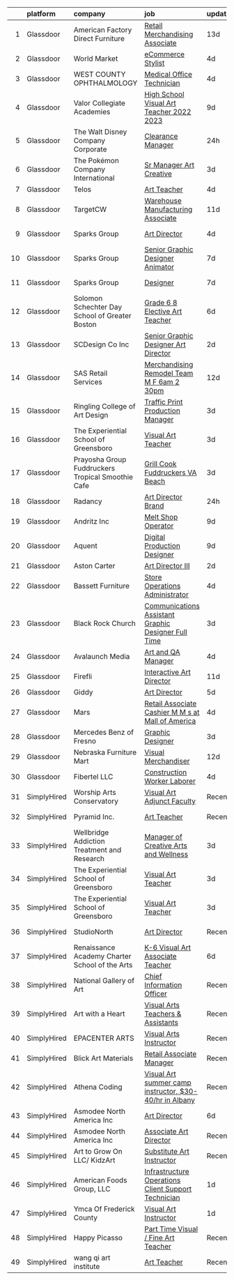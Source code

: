 

|    | platform    | company                                               | job                                                                                                                                                                                                                                                                                                                                                                                                                                                                                                                                                                                                                                                                                                                                                                                                                                                                                                                                                                                                                                                                                                                                                                                                                                                                                                                                         | update_time   | location             |
|---:|:------------|:------------------------------------------------------|:--------------------------------------------------------------------------------------------------------------------------------------------------------------------------------------------------------------------------------------------------------------------------------------------------------------------------------------------------------------------------------------------------------------------------------------------------------------------------------------------------------------------------------------------------------------------------------------------------------------------------------------------------------------------------------------------------------------------------------------------------------------------------------------------------------------------------------------------------------------------------------------------------------------------------------------------------------------------------------------------------------------------------------------------------------------------------------------------------------------------------------------------------------------------------------------------------------------------------------------------------------------------------------------------------------------------------------------------|:--------------|:---------------------|
|  1 | Glassdoor   | American Factory Direct Furniture                     | [Retail Merchandising Associate](https://www.glassdoor.com/partner/jobListing.htm?pos=122&ao=1110586&s=58&guid=000001827c4175a89d3396d6435d7303&src=GD_JOB_AD&t=SR&vt=w&ea=1&cs=1_212722b8&cb=1659942041465&jobListingId=1008028449871&cpc=FB7E4A1762AE5BEC&jrtk=3-0-1g9u42teikluv801-1g9u42tf2i6hp800-41e8a83a7d3f6b78--6NYlbfkN0C1VWa_-B34z6aJj2FYOInyh2mkH1NuKU536T5_KPKWQljm4PqOYRFLVbdz_RpBmWpg7CjY3_bgyn-61Udz3kgqAmg-M6cMFEHO9WgwudanbYdO1c0l6Lub9aklp2i2WqwszyAprzpnM_j3MVyDjyLUaVYHyNpwog-Udm_EOdy1l1QPPWmryj1W8jjNlcKN1lOlbcG-OV5Y5Kf_ri3KsxwCTPjh7_pQ8mDW4nqpebC74kWPORt9aO6vOVFm8z45JS4uyWLDmKqW0ldW8oOY0Hfr92wq5B33l1oW_49OjB9YlABt-3tlcsQc9MYQKBjuO5aM-T1FVWEx6X7SWAlifHVn9kT8K1lOhg61WLewYRv64qopY4YCL3g11eI_an2Msf9gk72uq1j_hNIuZs60zuUINRt5bC8eHKUifijHrTmTNWf8o0QS5ql3UZR5elEHKtNyEBt3MSyPhzHVfeC-fTqBbVRBoYycfov_sBTBwZd-06QnLbKOd2wph5C_sGRfIST8THOUo7OwLR5vX_gkcKWo)                                                                                                                                                                                                                                                                                                                                                                                                                                                   | 13d           | Baton Rouge, LA      |
|  2 | Glassdoor   | World Market                                          | [eCommerce Stylist](https://www.glassdoor.com/partner/jobListing.htm?pos=108&ao=1110586&s=58&guid=000001827c4175a89d3396d6435d7303&src=GD_JOB_AD&t=SR&vt=w&cs=1_212a35e3&cb=1659942041463&jobListingId=1008051220678&cpc=EE7F0D06914A6BE7&jrtk=3-0-1g9u42teikluv801-1g9u42tf2i6hp800-6862229af4499b04--6NYlbfkN0AGDIiutQdb9r-WUyZf6BjkT24BZgsvsfbsC2CmyFGgYyZPQgZ-eHI2PPkd2Qt1nQQgChkT_VSR7n-q2waoTsM_S35nzcO7Z4A7dtGZ2R8bIJab7tKFX5Z65w6VCwnpHcOfXZUUH7mK4zfMGMMLyxxacCSOzQSgwaVfpaNZMNymFa0YvwCUcijCJb107MCiUri-s40z8SqYkS66vmBmh9UVz_ZuQHjwTukhFnHTFSkaJJ8hTXQ9WwjPd0t9WcTRAgEoQEusAAcIWQI9sNlvmDUbSDcyucElc1520bpQSMqfjM9JxJ4qQKU4QMC2BZwIiA6yZSwiEOdvy8kBHYpjY9mJl1lKTtGV6BOXeI34Prw6vjZX0xK26tt9HmhBEqS2Nr6CiEsSU8gTUjtpMH6_3WPvtv6WPByLjBIQV93CDUFAN-1PlSNQiSF72lVaOhHZgh-wTe0dbVFhjPe_iYlNXBlIQflL_GxW7sXmShjSXC22lSSArcQglmIRiOsFTGeI8W3_XZtIWbBmUAhcugM-QYvSXuJ5u-CDeyIxCpn1xQrsBECmUqC6z5-HwocOjZ4PfJvNl8HwRnSlP9DR2e_XMreY6YHvKEeNOGD5JuK4L7MtikH9bgCH9FNz)                                                                                                                                                                                                                                                                                                                                                                     | 4d            | Stockton, CA         |
|  3 | Glassdoor   | WEST COUNTY OPHTHALMOLOGY                             | [Medical Office Technician](https://www.glassdoor.com/partner/jobListing.htm?pos=106&ao=1110586&s=58&guid=000001827c4175a89d3396d6435d7303&src=GD_JOB_AD&t=SR&vt=w&cs=1_094c942a&cb=1659942041462&jobListingId=1008050037600&cpc=678FF63AF7ACCB7E&jrtk=3-0-1g9u42teikluv801-1g9u42tf2i6hp800-87de5b2492db5e6c--6NYlbfkN0Belifpp9RVmKuiOufGSEyZ6Ed84h0fiHmI7Uc4gTfAX-7JinJXH-DeJxp_J7mc68_CEhwVck9UQli1XscKZ3FUdIOjlg7z0nhLJSqPl02SVIeZHW9B3H9bMQbiJG9Btl4UdYJTIE8zgGaytvNgwuqF8bzZqkhvtWOGEzRB4xkXZxsKSqm54uFdOinT5DhSlwvXp5AlP6_zB-Iq1YbzRACVD_pew2rTBUvJ3Y1DAbhVaereIim6I5tzv8DHxnf97tVe-0ued28Jswpuwj0e4MiRyG1_ayMA04rell1HCu6r9KiCZjaGT1ZNZJAEZ76XvB3h2dHMge8oOnNjpB5gikFoIpT8rMIU2lEZcCHnWkvdu50-yoglbDSNDN83rh01xs0iGbajayxbeuPxRhyLRjcyGQxaK0CDpkdsrWWlXuWVeFpCcb8IEauc5Ac091nJl05mCsv7zRZCyo3kkETGAQu-B6Zoiw4TRldpMC5lCNrEpMIPW0YalMcIEdVs52rhUeV3M1hpPfXMRudc-rqydMeDn96YLT87rlFsBZVbyRrqM_y1_4_0zd8XMPDXe5A1M-qNcRfydn7I5V4YSePhV-HElAbmItKuruY9GWzWlPNDPw%3D%3D)                                                                                                                                                                                                                                                                                                                                                                 | 4d            | Chesterfield, MO     |
|  4 | Glassdoor   | Valor Collegiate Academies                            | [High School Visual Art Teacher  2022 2023 ](https://www.glassdoor.com/partner/jobListing.htm?pos=111&ao=1110586&s=58&guid=000001827c4175a89d3396d6435d7303&src=GD_JOB_AD&t=SR&vt=w&ea=1&cs=1_c295207f&cb=1659942041464&jobListingId=1008037947552&cpc=F793441F64F6F721&jrtk=3-0-1g9u42teikluv801-1g9u42tf2i6hp800-b05825f7876b560c--6NYlbfkN0BcteYJ1Z7ty079QpWWuE3yiKySxjDe4RA4RDAuEPfY7T7wbcaM8iMpxL98G6K_l5xFGYi_kClLYQiAlWRYvf3g6_kbWUiym4ZKRjTdfzPZJ36jvzXZBdNxcip6l6t64MBo3RKv4NoElQIbuXzY0xytKu89eGp51BdmZMYo76RGq0NBkjVW5FZhgs48ntv__4oZzwQ9DJOQlHLZ71U92cwzOnAVo7_OoVO5IQJHv-teiDvEP2L507R-Wu1WyYxJbvZy1yEJW_t6h7qdi0Zv7O5HrRqY2V42qIUDhhrDYQFB7W-Kzg6927zLuoRHbR9oe09KSfszLrsCwt7vWrsLi5JVA71DC3Ex2Rld9J7W4DL8sW6uY7EoI7Qr92-NQOaxgPgYoxxDf22KYJMkTdJw7Li97OACiKx5nFvXYkxHA2Lxw-BDKM_3CPaDK52zU5UlCCqmu7E8yrYugcYluKXHexH5sZlMMXdsGEtvalJnpV9yndSuoWplIvaaQro5cmbBcxF8ehMz-5_PbEiN1hW7RuDmBrUVG8kJc_sONGXSl8nkSA%3D%3D)                                                                                                                                                                                                                                                                                                                                                                                                           | 9d            | Nashville, TN        |
|  5 | Glassdoor   | The Walt Disney Company  Corporate                    | [Clearance Manager](https://www.glassdoor.com/partner/jobListing.htm?pos=114&ao=1110586&s=58&guid=000001827c4175a89d3396d6435d7303&src=GD_JOB_AD&t=SR&vt=w&cs=1_99d3d397&cb=1659942041464&jobListingId=1008059280678&cpc=6A22310A23505C64&jrtk=3-0-1g9u42teikluv801-1g9u42tf2i6hp800-60a201c0eb81a01d--6NYlbfkN0DAFTyt7pbDCC2JPO79CSdi1dIb81yjczP5qsKcZIxgiYm3-7g-689UEQatzShMJRWxS6icCbm0miDTwBgaoBmETW8f9AT7iJGl3-d59hmd0rdc9AeGRTzoO7li4jkpmQEPntf4Heeh3XVJEU0XU4E6OpdVCuUIUoIxz4KZWmP5h1xoqJDYp7x3cNMm7lu1ko3oUPCPuQAhSalcDX3NntJO98-OKX6M3RrOATTJJ67thmmj6P0CGFL3zdLnY5712uTKHaoyXvY8oac5vwmFXJEgYJ3MEgwqRuSdo53LrAq0F2HGK8gY-MnSiCLVWDqMOVSrKLp97PnN6nc4vpT5C7-wvwb9Xg5j09ak07AQIXf3zTM34_UjuPW7NBtLp2g8zANCaGAdGm6kbFQVUczJ8e-gERr_wMPMlifVy3ZTx3VXaP_z5NpWZEkJj91UWpUnS0w%3D)                                                                                                                                                                                                                                                                                                                                                                                                                                                                                                                                                       | 24h           | Lake Buena Vista, FL |
|  6 | Glassdoor   | The Pokémon Company International                     | [Sr  Manager  Art   Creative](https://www.glassdoor.com/partner/jobListing.htm?pos=123&ao=1110586&s=58&guid=000001827c4175a89d3396d6435d7303&src=GD_JOB_AD&t=SR&vt=w&cs=1_e58def16&cb=1659942041465&jobListingId=1008053770742&cpc=6FC5BA77C9A4CD78&jrtk=3-0-1g9u42teikluv801-1g9u42tf2i6hp800-579e1f21924cc107--6NYlbfkN0CsgUO0V2fSZxJANSxJiftVXeq1wpG4BxYFHzXoW0hPJnnKXvOitF3aOGGKDfgwzkQdk2jlmXp09wnn9CnnJb2WVP4ytZ9SPtf_VdGPE3FDa6oTvbYjF2CJamC3aezTsVi75tMGDDynbx_NBcInGV_KpJBkZjS89MSN3wDJN_cQdh7VJXH1k-BGeiNickPnC26rWJphNeZTj5_gP9PbxCPzjj8oZEwB-bt2X58CnlqnkmJIDynNmjgLo9i8B7U1oirGlmvNdvLTfgPsnAPaxsdgjVVkB156VC7hKAsejQWOJi7h1ptR_rZoDbANF9_yjCqX_mK5a5S749U17oGukEXsKQIbqOsGgk7pCJLWlCs096uMz0emTLhHU86zanrwWHijjbdvy4BbaGARepwcBj1MbcT3eL3jtPXx930DwW3N5nkeXGF4hMKYU45AOLvCZYAZg1mCte0eBuNig2VutvSFH1SMa2jkE23XW0bDA_o4X7Z66EKdfgb1MbIztoUjcTxRMmDauhNIElse6ZqE_UIcTR03buQyUR6WT6oI3c1-CXRBC6775_cQUj1GYPs7Pl_dS5tJCY2buhV2qQwKXRhNqh1jmu6_Q0M5_SaO1UUHyO3ajsqV-MSEVQrOPd3TZacWoVn6MNS-0L5rFlKm4H9k9YMpQB3UZ2UrrFB-XdWITj-ji0zowolJoOvs6SiGv6Ah941zN-3g9npL_SUSVDO1hVseq_oEXo3cnhe8ej46E0J_FgKZHWyfZn6RjOTKYAGVOx01ZuI-V5X2cwelgSS_b4t4QHsQRyqvmUK0tBqAkedIiRFQANfhT30q0ttvC2mOKBUdPMWiabP0ta1kZKT2Wn9QzpvobiE8TlAkYX2psCgTnLroLgatEJggLx2XavF_7uMp4ovSHzIQe-8PukneaQMJrDfrulze1b-Kd4sl6Q%3D%3D)                               | 3d            | Seattle, WA          |
|  7 | Glassdoor   | Telos                                                 | [Art Teacher](https://www.glassdoor.com/partner/jobListing.htm?pos=101&ao=1110586&s=58&guid=000001827c4175a89d3396d6435d7303&src=GD_JOB_AD&t=SR&vt=w&ea=1&cs=1_d2599b36&cb=1659942041460&jobListingId=1008050015519&cpc=C0B823A4600C5955&jrtk=3-0-1g9u42teikluv801-1g9u42tf2i6hp800-c42617b543d89e37--6NYlbfkN0AS3oPsAAmCngCu4U51_2RxXyfS7TdWOFtWPOafNW52IwBtI59ZXPdttz9RmN5w_WGpZx7vb6zV4NYmo-l_we5bAMaJA4TM-JumI8pJBTu--Fs3VZtfFKPEJ8eS8xyEmmsSqPvq8mE67A7wNpkuDlecZkWa_WA0ERl4JgKzRyDorUCJ867NrbP8BOQcBIdMXwV2AjpPVOhmrwr9QWruxQ6rnAqmYrC-hjc-xB02as9fe8ZnpI0lvqcr2NkqKQ6pfeegYhtySx1ilPY10hUB0kFsMEwiqjvQmKt0GwBJ2WzzCd9AlEqnHwMX0eP6182xFLn93mmP5B9lgSXo3GH42A1FfiSzfkSLBnnnfekUqdLLMGCyvOg1ydJ7qHKbSorap3-V626NQEo_GACRbvduGpsTFIM3krpaDiLYrucTZXe9KRkgBTnBUrfH251dsgvFZauFO4Bu12UVf2XEpf0srsPP0dtSQLp0ujLzixQw2iiGQWPFc3tS7s0OzY2M0tljJSk%3D)                                                                                                                                                                                                                                                                                                                                                                                                                                                                                        | 4d            | Orem, UT             |
|  8 | Glassdoor   | TargetCW                                              | [Warehouse Manufacturing Associate](https://www.glassdoor.com/partner/jobListing.htm?pos=126&ao=1110586&s=58&guid=000001827c4175a89d3396d6435d7303&src=GD_JOB_AD&t=SR&vt=w&cs=1_ad61ef0b&cb=1659942041465&jobListingId=1008033105192&cpc=FB7E4A1762AE5BEC&jrtk=3-0-1g9u42teikluv801-1g9u42tf2i6hp800-514eef8496c4cf46--6NYlbfkN0A6TktYCN0VG50lat1bxG6ZYGRoV5Av1OVF6J5hGgtfkbuLupBOf1hB4AfOK0qYtBcoVQx38ET7X0x6jxN7Cv5g4oKGD2SbHLMbt3UeUvy7fi0Tiu54GL0vMw66ysJTPLxMCUFNiiByKdFhD0KrRcd2YUonGp6mZXQGpJQHshBrCqPt-vcfPmi93zed0thPorzbz-IKCfR1RFLsiLPVVzYwfV5poWmH4wRM9uKoL9-Om_anLKPX-ZAHu-Da2uE57Uhj1OAa2lowvop2-pvBp373Je6roLIcW7sQFumU-RSdXlEu903u3SjJpqnw9ILJx7Ugle_7qrQ3uY7nNP2KGPRU7-OMK-S5r4cO_Tcfixylvwj9wX6K9ecFlLjZul-WtTtghexUXhPsHX_V36xYF5T-Da2xZQ2egAdjf8BTeTGZ78m6gBF817LJkHtyr1Aff8k6ANRn3-Ly3br0b7Brm8evvB8fBwEW7TZMjLhJMeGljDlUkME0Vpo_zETsT4WszfufCxUoUDCR4CjD8ZnCHVEKDdH_e3pyaHA1l0IwnhtQCPu3jbk-YT5g7Z0gVvEt8tXYCzbzkN_KPPZ6kSmdjc9aKKA56ETEOdY8dR6ItcyOMrcKMSc2NURVAKPvjJuP_t86U1__dE51W1nvK9FjgYeFE_Tu_X-IQBVzIokXYIMwCD_UDvVOhGLun5vhv6sweK2SvtzzEadOAPFH7PCKZL0MK6N51Fk1k44%3D)                                                                                                                                                                                                                                       | 11d           | Hercules, CA         |
|  9 | Glassdoor   | Sparks Group                                          | [Art Director](https://www.glassdoor.com/partner/jobListing.htm?pos=130&ao=1110586&s=58&guid=000001827c4175a89d3396d6435d7303&src=GD_JOB_AD&t=SR&vt=w&cs=1_a7e3f6e6&cb=1659942041466&jobListingId=1008050876574&cpc=3BA4CE39D5B5DEF5&jrtk=3-0-1g9u42teikluv801-1g9u42tf2i6hp800-2a0d5c2f0b73b403--6NYlbfkN0CVbIAoVGlVV0muHIzlWY31dYj5hrVkKa7qBWZ-hZn3g-zWnitpxah_RyLopvrEJPI3RaVDaICMII_gNKAVu0ms34OKi-HSy3h3wGtCeWVXsHYpeyvcw-vIzW4T9fui0bUHGu33BVj-QDPMX4Tjr8kCBI8QKyC2ByVdGN68G_F3i9Vmkd5jWjyV0Pkn8OdVF5ZMBupHDqhtCcWdg3zQWiRZIX0H3rQ2AUYjUrT0G7LSF7X8qQQSNbw5vKeaVfqHoOYX6BkXe83TBRc4Bt9ge4XT30ztvLU2zhGV_xJdQftzyefFBy56MsTjZ_sya6V__u3d0G_jqXZnEZkXAVb2FOpi7uP5bO7N4ac9w2nLPDajaMBZYMdy2VUhcTpDfuxH8Zkva2z-ToKwna45RcmTaoeEpUZo2RQQNSHpPIbY2l8Eh87aX_-wrhOB-MT33fYVpMTAUR0D0P-yjf6yrzPUolIMCY7tzr_nRBSC9b2-KOA6R1h3dwZlLVEs)                                                                                                                                                                                                                                                                                                                                                                                                                                                                                                          | 4d            | Baltimore, MD        |
| 10 | Glassdoor   | Sparks Group                                          | [Senior Graphic Designer   Animator](https://www.glassdoor.com/partner/jobListing.htm?pos=127&ao=1110586&s=58&guid=000001827c4175a89d3396d6435d7303&src=GD_JOB_AD&t=SR&vt=w&cs=1_a23ddeea&cb=1659942041465&jobListingId=1008042325761&cpc=3BA4CE39D5B5DEF5&jrtk=3-0-1g9u42teikluv801-1g9u42tf2i6hp800-f89ee7023c6c8e11--6NYlbfkN0CVbIAoVGlVV0muHIzlWY31dYj5hrVkKa7qBWZ-hZn3g-zWnitpxah_RyLopvrEJPKluBTJGMR0wykYjYQC4Ter2nWyaDPl3oHurwPgWMDJ9-juhcO1h3vMz9dfb-k9b7pRsJ3X442kloilQ_0ONs7_7kTEg8ukfgU4ah_iTGLA-CK-mP5sUICyE1ZRtAya1TWC6TCOOkFiw_8xXLHIY0ebjAUnbBOu3P2UZIJg6DEQP7RAkFG7M3J4KxlIkXuHGC2bqrqz2RxuYowmhiv97pHnukrClWOgVaHbZAzflYG4W3-VLB9P9_R5tIsu3FSqkSvt-Y8Xubcs6INwBn_TPKchBFOaOXWdUKwSiHF6abKK5ozGAi9Glk0PqhAMsWKIpLkyNNBj_c_plylW-MMI3bapB13biSyY8cegr67Qlhy-3D0haGs6LXC-uXqiehB0j4qanpwG3TE9aYlCwbnA5yQ_Si0moEjfw-BAf4PrTAJcKjh0vK2ey8Zz)                                                                                                                                                                                                                                                                                                                                                                                                                                                                                    | 7d            | McLean, VA           |
| 11 | Glassdoor   | Sparks Group                                          | [Designer](https://www.glassdoor.com/partner/jobListing.htm?pos=124&ao=1110586&s=58&guid=000001827c4175a89d3396d6435d7303&src=GD_JOB_AD&t=SR&vt=w&cs=1_fd556d9f&cb=1659942041465&jobListingId=1008042325812&cpc=3BA4CE39D5B5DEF5&jrtk=3-0-1g9u42teikluv801-1g9u42tf2i6hp800-78410c4a99bfcfde--6NYlbfkN0CVbIAoVGlVV0muHIzlWY31dYj5hrVkKa7qBWZ-hZn3g-zWnitpxah_RyLopvrEJPKluBTJGMR0w09yl76TDwco40Do-I9BWUvofZGaZkj97auItCYT_7nJoojgLVRMOZDFKUHDCd7s97POmj-vO09CYU6-nAGpztCzDK1oP1tZn8emj8MCNCJBiRVYFJwiPHrQSi6kIqQsy1qTxmFUNUIuuFF6MO6mTb8D2H_s8xBcbyqR9Cetcz_ISmRy7akWdFJW_kZJCQ66ESThW-phw85-G_CJ7CD1ej-ub5qErEaVkI-2tfFCwqI5ywXBmm5W3ekGw2SspIV-tq7_EX8XR4s_IEJ34GfRM8lG4MX6SoSm7NmqB_ubI6i3WQQK4RTVrLD7-Ti2zX3TXiyNiWaLFRYrgC8_VXYk6go46mJoXbYXfqIsqDmEQX3GkPrSQEqB_iKw-GJg06MEJq5V6ZWEWk0KSR7GOkoxUpDySSsNDMl9x9PjU89EoYDM)                                                                                                                                                                                                                                                                                                                                                                                                                                                                                                              | 7d            | Rockville, MD        |
| 12 | Glassdoor   | Solomon Schechter Day School of Greater Boston        | [Grade 6 8 Elective Art Teacher](https://www.glassdoor.com/partner/jobListing.htm?pos=102&ao=1110586&s=58&guid=000001827c4175a89d3396d6435d7303&src=GD_JOB_AD&t=SR&vt=w&ea=1&cs=1_3dff3224&cb=1659942041461&jobListingId=1008044323673&cpc=83BAEFB8A33E57F7&jrtk=3-0-1g9u42teikluv801-1g9u42tf2i6hp800-3c8d59dd962ba40c--6NYlbfkN0BTy4Vq3kUv-8E8fBOrhZt-7WJQYqv7u2ur6JnxlE7nq4-qXnbw0pV07KHIjFwj_l0XgBPr9cRGO9hWb_EGvYCCv8EIgQJQ-TW4Ur1GbXCzKUS_v90H2-P4TwQwgOddDYgINAM2sHs-cVplZhUPFwHAIpJXvePui3QHHwJ0Oyl2oXeYUVP-1rmtD2eFLaVV2lT05suDQoQFh97D7TZ2d7XQtxJVaEOauqI-sISeA5GHS98YnWiE_OPkTp0Uje9dKSgWpzAAerMiA_3AR3Myr7D2eLH-3SW8j6SBdtCZHQ0YwH5LzOZ10Mllca536uV5RhzbMdWpt3acBSQoMtMGP68eh_tHd1fve6sPMai0virwXK69HZ5KM6i4qOGQXtVt-s7CBwAagzumAbJwWFvzZKCYnxS-HeuDrhBM4e_CzKlUwf4cZlXX2MQhd7zfJFpJOLIThbCydvVgHGdkKsmo5kOaNTGGKp7pl2PnDQq5JUItWV8x7xIIw1PNBiJby0PJtFjJ83arM0j9-zNVodRpJn9B)                                                                                                                                                                                                                                                                                                                                                                                                                                                   | 6d            | Newton Center, MA    |
| 13 | Glassdoor   | SCDesign   Co  Inc                                    | [Senior Graphic Designer Art Director](https://www.glassdoor.com/partner/jobListing.htm?pos=116&ao=1110586&s=58&guid=000001827c4175a89d3396d6435d7303&src=GD_JOB_AD&t=SR&vt=w&ea=1&cs=1_ea80d533&cb=1659942041465&jobListingId=1008055967805&cpc=32EE424DE2B657EB&jrtk=3-0-1g9u42teikluv801-1g9u42tf2i6hp800-a1f0a010ff5064ff--6NYlbfkN0Bi-g4OEguhQEx4pjzkmulzkFDPdVMQm6g82nLRMcVRUMnZUr0y5XvhYjQ6JFzliVnlnxHpKlqPPLcuQ0ydiNVEUn0SBGRvvVfl4tRz29sxcQY9FY7-VNYSEw03St3HStp6s__U0Hlx552Ot7p0DsmRQOgXqUG_KKAHBtIpocrWTqNpXI18L9vYyFWlxvgw2t-1bYsWHgO5DLdo5_vIQUsR0AXFSjJf6rN820XWXYV2YnXykwcxxD4UeoUTR9TnWP75kGb6SBX83MVQArtD4AQj_Q1TA5XwJo6W6VrNAGQtIG_Mc-B5satIVv6MAo8NpUNn24RSYEp-2KrMU8B0kEZHGQfJSi-THDaE2ZCvzfcCDYEUej43Y-AnW01FGfZbIkDtTu29-Wu6x65lu6NpkrzYjTmoBW4NPe6cV3FZV9whWikn8v6zEIPW3-Ry-ggU9f6QPlYleXRTZL0hL6xHy9acQczLM0LlOjLneSx-phxP7a4DnDtCsye4XrRcPmg0Mfw%3D)                                                                                                                                                                                                                                                                                                                                                                                                                                                               | 2d            | Melbourne, FL        |
| 14 | Glassdoor   | SAS Retail Services                                   | [Merchandising Remodel Team M F 6am 2 30pm](https://www.glassdoor.com/partner/jobListing.htm?pos=121&ao=1110586&s=58&guid=000001827c4175a89d3396d6435d7303&src=GD_JOB_AD&t=SR&vt=w&ea=1&cs=1_c7da44e5&cb=1659942041465&jobListingId=1008030906428&cpc=CBEBA1A9D941894A&jrtk=3-0-1g9u42teikluv801-1g9u42tf2i6hp800-3a2f8167af28ba77--6NYlbfkN0CQzBVlL-_S2-4_8H9JZKVxYwIQBEeV1NOJ5l8B7VNgiyFevRwI2N-VmbFaa-1ltOi6-uLrslm01AN06t6jg0DEuginCknC3KIYvL6ngVIGEvWjDX-5Ch3HrnPwdrpvlhhvnIdbrG_O7KlN3Hihuen7rymRnYCF1FNtBsyaOQ3fDVTq_9ovTylVu9xGskqQj6gkQLT40Zdrl2ZukIfe4K2tqhYnZHTtIw8XHkiHXWug7xDlpLcGActU10ha8WLEqCNa92azn4-j1fyg4k8NEJcwo7AhJCB9l65qoc9sFsnnpPEp4odYdWS5YhGXybpBPigCr3Jl_T-XNEcVmHTDCatmv-IQY3ml2yIxtQirvY67o644jPH40ddPuMJr7T6YJFFfTyN4jf0TWju3E8tFKhaaKKJINhMRZyLde3mk3DUMtcR6uwrASYwSo-guc8LJOexcxKRIzhsW10cnmMAClH3QkFwtIfchHCdwsw2jPrcIperNbBgEDzbn1YXqRrmmf-NCG1fckBHtv8d0HWtyMobuQ-S9puk0708%3D)                                                                                                                                                                                                                                                                                                                                                                                                                          | 12d           | Sauget, IL           |
| 15 | Glassdoor   | Ringling College of Art Design                        | [Traffic Print Production Manager](https://www.glassdoor.com/partner/jobListing.htm?pos=109&ao=1110586&s=58&guid=000001827c4175a89d3396d6435d7303&src=GD_JOB_AD&t=SR&vt=w&cs=1_42ec6fa3&cb=1659942041464&jobListingId=1008053066914&cpc=93CCCA89DF0F0025&jrtk=3-0-1g9u42teikluv801-1g9u42tf2i6hp800-d0e8a5bbd1c36792--6NYlbfkN0AgVT4UstxuBlY4uQwVP5ewXKAll9Fvqn7F0kW1Dm3gf5EoMzv1vbO83kgen3hrtmGkLYEu3txb1Pk-1tNZvNIuHVooI-OoPkgCZDk65KwPDNnsSFt__3BYxF8BeZYP-wVYCYRE0EYhF7pHquDDigc0pEjlSSW2OF2U-d5v267ypkf2XtSKngTkKKnDpcOYzYN7XHqDqcED3jk07SGAqDVoUy6I1_1VAP9wU3VA57rlwOKrAPzscplw1pRv7SVfGvtxkzsX5NfLfsi5HKKR7hYTKsVTUY1RUXlsK8pEpo-y33ufkSE3Ze7nUoY6Ptnw6CZO0PVuYXVaTgBhhf5CnItvAnANZdC5xKBQy4Fa2D0fYlKxOpiWs4jTmWwVfc9i3T-XtW7Y9uu6E-ezI8VNWohlw_yRPBbQosi04L8-uY4-FH8emKeq4nPyr96d8X9Nt5PhChgMmRP4tCtr2Z_EKKCv8CoSQZxHp3QiDH6oXsq7ruJzk3HnN_oN)                                                                                                                                                                                                                                                                                                                                                                                                                                                                                      | 3d            | Sarasota, FL         |
| 16 | Glassdoor   | The Experiential School of Greensboro                 | [Visual Art Teacher](https://www.glassdoor.com/partner/jobListing.htm?pos=112&ao=1110586&s=58&guid=000001827c4175a89d3396d6435d7303&src=GD_JOB_AD&t=SR&vt=w&ea=1&cs=1_193311b2&cb=1659942041464&jobListingId=1008054253001&cpc=C5F9C09AE97B3D2F&jrtk=3-0-1g9u42teikluv801-1g9u42tf2i6hp800-97116d88185e2a28--6NYlbfkN0B9B5Ox2HDguN1JdlSCtGtgFeZoHL2TtC4dYIrxl5DLdC617qdb5XJn7WqbsJAN3S7-k1VOTsj0q2GXRDp9OAeQthSB1LExrjBrcDfdzuH1ErepiQADGGEoOKm5G_-N5Sc0JSjBy1oyntjJq_sIJs7RGgXUf2wZXPeNjY1ccxmZ7FdbHXsgqGiRoC9mv0zNGwlCGW2RkJ-OwNRTCIAgAE6BukvBKj4KI5ESR2EklFgGK5m1C64trf5cRmQyx4lHqYlyBKo1yeHcmTUN2iex_98yVprP0wAU9N1kwBp93Ky48gctqC89YOYdaqV3yS5BYdwldds94Ag8vk_C5cB4KcUH6efct6Ku8aNI9Rg4CR-1yhA-6fJOjjodL4bAozGGLKQO3vRRu9vpiLSMc8GBq-vRfnw5pKebUl6XkXw9kbPPWad8Bf7Afofp2ShCvAZMJXJBXukmIgH-vzUhOIUJoEZuXjJ2JHLagZVi_SuzPYn5NIGv9GaRTKyMJ0fkG840VNM%3D)                                                                                                                                                                                                                                                                                                                                                                                                                                                                                 | 3d            | Greensboro, NC       |
| 17 | Glassdoor   | Prayosha Group   Fuddruckers   Tropical Smoothie Cafe | [Grill Cook Fuddruckers VA Beach](https://www.glassdoor.com/partner/jobListing.htm?pos=118&ao=1110586&s=58&guid=000001827c4175a89d3396d6435d7303&src=GD_JOB_AD&t=SR&vt=w&cs=1_e3be8d95&cb=1659942041465&jobListingId=1008052416973&cpc=F0881FB4B112A732&jrtk=3-0-1g9u42teikluv801-1g9u42tf2i6hp800-09b2910fd47a1fcc--6NYlbfkN0AZhccrYCUSJlZEde1UnGXnwlG1V9FU8luw-eezWnVYrwyqiUgM7CrsDuAoWjQKvJbn9iVbyCwnUwFLW7A97z3l-dZoPM0q7C4oFICh6c6uALFJONllA4CvIm32hKmQnbgxdX4RIaE0dxvDJNrSDMO-iADw77InnYdmWLmk6qKViQt2Pf4TQ7jVHj_xHVyZEIpTPqkASCoqUJGbbpFbmFUUPG_H904Aa3bsZ8XgMOJGeDrQeCnjHNRae4uxhCOeaDpw7DihsiS4UoW9VNVQ_9npo9y8XrjKF_GYFeOxqRfkqqVmc0iJ0Mq5fJkpqM22ST81JmeFOuI3luVy0GRnd6tLvG-WH-WxOATYvdr0n3geQWKcn8PcDuj1Wd2fXkCQQm8RNj9RkT0c5_rQG-sMms8dSx1xuCBR6CQJzua2A-4W64lDWh8YlXRQ6j_VPauX_-s%3D)                                                                                                                                                                                                                                                                                                                                                                                                                                                                                                                                         | 3d            | Virginia Beach, VA   |
| 18 | Glassdoor   | Radancy                                               | [Art Director   Brand](https://www.glassdoor.com/partner/jobListing.htm?pos=107&ao=1110586&s=58&guid=000001827c4175a89d3396d6435d7303&src=GD_JOB_AD&t=SR&vt=w&cs=1_f66c2449&cb=1659942041463&jobListingId=1008059087855&cpc=5075878B7C32FFAE&jrtk=3-0-1g9u42teikluv801-1g9u42tf2i6hp800-77568b70b9029d67--6NYlbfkN0BmBivckoKIwb-7nkAIiT2NR1int7Qkje2fhghJUHqGcB2ippwtuDGZNOkv9I1xZQSm4SzMr6zWtpuWrrL9BSVytxLJ9GF5i-rK7-UNUKUtfcCzm57lpjqzrTz99r64dtMFr2cqaCYdhI_b_z01ZCk3R7pdap0aquZGe910EFz3vjgAeCkYrFqASexVNKOo5i4TJYQb_BJ2BjBZwQQuP8JEtTqeLjNxCUYxrcRHy1-1DxJEvCg6ALg6-1qT8RikmlVoI4Lcozcc4U4g7bAxs8xFH4FRkpvy_-he54-hp3-z28rYZoIQzCxr7uO70gyGi6-xFzDD0O-8EooqEMh_H6pyGzf_HX2EfT1jVja6XYDc5wsiqLz9PUHycm_o3unNcN7rPxygc7MW5pcL0ndALF6EPkd0pSA5dL7vVFbdiSL4wwHUBhwZhFizy2GkMwTkEOsYsAD7492XtA%3D%3D)                                                                                                                                                                                                                                                                                                                                                                                                                                                                                                                                      | 24h           | Chicago, IL          |
| 19 | Glassdoor   | Andritz Inc                                           | [Melt Shop Operator](https://www.glassdoor.com/partner/jobListing.htm?pos=119&ao=1110586&s=58&guid=000001827c4175a89d3396d6435d7303&src=GD_JOB_AD&t=SR&vt=w&ea=1&cs=1_b04db6ce&cb=1659942041465&jobListingId=1008037789281&cpc=5E31031E1AFF45A7&jrtk=3-0-1g9u42teikluv801-1g9u42tf2i6hp800-b6b4fa24bb933ee4--6NYlbfkN0AXKlygFQjBJPKRAfD7JNIOx-IF9eZEcO4m4nqYawEHcY0kekTofEhQabu-tAqXnWTfhAdNY6Oq9g65VEid2gg1RAePxtHyVjGJbGYfG9mzmchtcXjbdsFIfDRwhFzZMUCQ2JN72XJjcw7ybPn38qeZrvOLN4tt2QTOTMESsheS04nYgSCV7cb5gulGrk9u9I06bbUS8bddPCjvVc912RoV6r62iEBiYmy5K3VDniZI0q5YqhM6uxcBxRHtpaUMh2nw_14KxCDFnSuIf8RIxbcNNJbUY-CJlybMEKtCR0pa2T1-KhBAO1Wz6GGjWNhcEUQQ9stCzazp7mE35pDOQBZ8_LxujCcqSbVNxretlDS9lCmTTeV88egI1_b_s8zNc23OlB0TBZclVW7W4WmHKvJdNZmCooHx_8mTjaeDZAFGBHDPTrPdLLSDAmANG-IDyhbJ77yky21K0Y0zyHsolR2m3NMV-XehXEE6CXnVvI0c2L-VBLTQLhMAc_8o--TTAzBzV8Fv8kmw2g%3D%3D)                                                                                                                                                                                                                                                                                                                                                                                                                                                                   | 9d            | Muncy, PA            |
| 20 | Glassdoor   | Aquent                                                | [Digital Production Designer](https://www.glassdoor.com/partner/jobListing.htm?pos=129&ao=1110586&s=58&guid=000001827c4175a89d3396d6435d7303&src=GD_JOB_AD&t=SR&vt=w&cs=1_dfa5f910&cb=1659942041466&jobListingId=1008038667246&cpc=451933188B21919D&jrtk=3-0-1g9u42teikluv801-1g9u42tf2i6hp800-9fd33d793e98ee79--6NYlbfkN0DMrcEu7yrtATojKJA7cEzGQ3FdRGWLh0CZQInL4ECGI9gD0Wolx9R2EDT7B77c2cQC_n058RAr6Z-T1ZvHBGLNOg9RuxyuvnXMR44rD0vOBvD98NA89S0_fqUf_QvebPaEUcEpyR71mu3ANugTbMkiEKNZmZlH4jVL5nZ8Z16JCiNp-Dj7yyxBgFAP_aUQX2EoEGBD_xKaKq1nTEP4npO0i7bH-poa27IkdBdOPlichhqVqKW4ADv41lcN_JIOmmKxvwl9W-NKfIrgTok_K68h6arIed8II3nTAVPREJRAHir9OEuAOOG-aafg5NX3CRl_P3qVusSQ69s2-Ayr-2yokg8hH4Ne0vvqMsTXchI1a4RPiycc7FDgRRroCEYWFieWiwioCDazGA7lSOA5JQtlztCqMYfiuQf1UwRF00c8pqHyS-KHlZOgutxXoPn0RDEhA-HR3hxsll42x2PLH2xm)                                                                                                                                                                                                                                                                                                                                                                                                                                                                                                                           | 9d            | Remote               |
| 21 | Glassdoor   | Aston Carter                                          | [Art Director III](https://www.glassdoor.com/partner/jobListing.htm?pos=128&ao=1110586&s=58&guid=000001827c4175a89d3396d6435d7303&src=GD_JOB_AD&t=SR&vt=w&ea=1&cs=1_fa8794c9&cb=1659942041466&jobListingId=1008056593157&cpc=FB7E4A1762AE5BEC&jrtk=3-0-1g9u42teikluv801-1g9u42tf2i6hp800-4a8f04577866cbf2--6NYlbfkN0ChYVx_I3yfZ_JDY3EFoivtqvi_stwnZ_kRt8Dowt_l_d1ydueao4NEv8X4QANiVn-KJTvtlaGL2HGn1RxTcEtIbHZBQ2hOKMEgw5OQ7bFUsOu-2ErazLdc0C-a7ES0V0LhUZYc6D8pUC7o-Kk5vnrg0ElvVqeewlmO9K274wcM6GhrBRbJgptp-GjHm_UIXvqeHDLlXtiOWQMRQpfBbgKGlDSngYEbDpVCtqk0VsLsbxR_gc8jsGeP-0SWi0QOlgx_1NWuzkSVTyR_HHWIqPRglzMMgQR15s4lK0LM4BkYcfl45KmB6aI_wC4Tn7pROD5yjLITGs3_-0a-M_46f44NREX6N1IHk-50lOgBZTBRjJjRMu0Q73SwHcSrrv1FHeeDTiouOei8YHRhNmhdyzJ0zTw4UumF4mT-bTn_jCyKT70B5sQgdPX4kbG9eyCOuYW_eIXdzCFjzNvMTzj3qHfyVdLMvklFaNcevrWjuwd8LJRxacp8PFswjliFaHw9z-F3o4VjZVumfgySTtuwIWrLZWKYFGKy_MCSsdHAEOrl1Q-RG4n1TDhBQTfwn7nxCsGRqwZhS9Wu7XUEHLA1gArdE3N1RSzInFFyqRw6CZT52WGSRUSRI26OoeqZqOtLkcqIXe40Yjw51_tEyjbMPTgKdcyHh_2cj-gT6ZuwXaMcx3xqMkvBVyn4F5Xih6Ul9c8ac7ynYDp20t5mFALBVkQR_-xA9gzdTMEcNgEeThtOp0j6mug4DaAqjzJAiKHIpD_hLg5KuXjRvJgUiy2Emm8mpaJ4cKIJLXIr2waZ_zqiJGQFQXdq5AdCGynpVIwaHv8S19Q7w4cTGsBWWS2nAM-cwenIqB54wIonVaJrpizcNSnEd8wtxPcqvZC6yh3ifFLn_1MzA2leW7AK1neNG5HCsAVY3r2J4T_MJlpp7U63ziUi0dkAjeOgFnNRb67QBnXPmk_g5PaEA4SqdYZstTul) | 2d            | Seattle, WA          |
| 22 | Glassdoor   | Bassett Furniture                                     | [Store Operations Administrator](https://www.glassdoor.com/partner/jobListing.htm?pos=110&ao=1110586&s=58&guid=000001827c4175a89d3396d6435d7303&src=GD_JOB_AD&t=SR&vt=w&cs=1_c2003f91&cb=1659942041464&jobListingId=1008050942956&cpc=88FE657033F128A5&jrtk=3-0-1g9u42teikluv801-1g9u42tf2i6hp800-74c3dbfc6ae14f7f--6NYlbfkN0DBISLjU2NoLiX3V6Sat9pdLyWgrh7Hr-6buiIbYRxwpRFiX6ukCIh48Pbr2DaPdnjwFBnTJrDZXCPxM6CrwGDQflpPdAo_XOS2GpAvg5neAcXKA4W49Y911Lfne3Y9d2T8nrlgVbQBeAososgdmLuAj4ZkaAiL94NHuBvd2yWrGQCU_T-wZv9Jlg35LZbhn_R_IeAEyI1ZDwlSaij_gxcV4KoGI0Z4vrkoUnJaRX6mT7tuGkHeVHGGl4hbMglS8kuBRaXTMHEtAiuRfxHMXUsNXFh5893Vyco2pwo6nzhNBrtErbin5V6X11fuY3zteWBQg-2sH54h6F41B4PQwE1VJb67zjGo_GMIGPWUm4BOPR6ZKQZBZe_AVdx_VHa97UU3Ch9Dn1xHkSGRZsrHeO1LVUjQJuiGrvky6QPckZQVBJio3ypN4K-cmgKvbp4OxisMSDTJF9GoG3a0VGpvV9TwbkkwYybrze-Un39NxKiji8iIbS2wr4NVdhfdsqM4lOyluOrQ5kLvqCyClWeoDC5z97UBicIu548Rf0sU9-KdJ34daDreKqF-H1DON1fiL4c8u_RaAJmZ_d6umKI6fVUx)                                                                                                                                                                                                                                                                                                                                                                                        | 4d            | Rockville, MD        |
| 23 | Glassdoor   | Black Rock Church                                     | [Communications Assistant   Graphic Designer  Full Time ](https://www.glassdoor.com/partner/jobListing.htm?pos=115&ao=1110586&s=58&guid=000001827c4175a89d3396d6435d7303&src=GD_JOB_AD&t=SR&vt=w&ea=1&cs=1_511358e1&cb=1659942041464&jobListingId=1008053685879&cpc=C4A69CCDBB3B9599&jrtk=3-0-1g9u42teikluv801-1g9u42tf2i6hp800-22284aea59a9661b--6NYlbfkN0BK9GXDcakwdiqmeo8o-2GvkYnmPkq7xevAHdeF_847qtfSM1x2zyy3gN2NfdzA_forwDyGkD2DxpI8bfIYJvoQdCP3coZYWjsu-Ua2VIBBEgAf-Hi7YVMiXuT-uIIRtZNiGSEET4I6RKxQhBfDMSJ-cnBY-t5eapc3j6bThj1lCyT_QEdC6kFmTGKFMH0YytBpmmt5ceVIxKYBsv8ARUbF_ACsk2KIzLxpslQNbGhTQs-iCSagsM6OhwRgdMlu3tHT2k-BrSOT2iT2ndmf5KGWsYT6SXflU836wFu3WDUuUnyvRZFrMFDlLx6febjtHsBsNB50Bi7OBEkJtjEbGdWMH-5ywQCA3HshTlIoKzouRajMYZaFZyebE3m5K6GpUUrVJDhsDQ3MUwon7_v21X5GsbFO2E1-GHOYs0F2MXqpCg8mhUqp8DefpRt3Op7As4Plgbb50au5X63Ki5vp07wgR2JgUKtaLEIp-aI-rr4QZQ%3D%3D)                                                                                                                                                                                                                                                                                                                                                                                                                                                              | 3d            | Fairfield, CT        |
| 24 | Glassdoor   | Avalaunch Media                                       | [Art and QA Manager](https://www.glassdoor.com/partner/jobListing.htm?pos=120&ao=1110586&s=58&guid=000001827c4175a89d3396d6435d7303&src=GD_JOB_AD&t=SR&vt=w&ea=1&cs=1_f162b8ad&cb=1659942041465&jobListingId=1008050405786&cpc=8795CF9063CD573D&jrtk=3-0-1g9u42teikluv801-1g9u42tf2i6hp800-d869e6c3002a5f49--6NYlbfkN0CdcVd3SDA1nO7RkKTAACmPV4xEt72Vls8LI2dqcgyOeB1A71MXD1dCqkyzpsorSg5I1H5pV9XoMLcwWTZ5rlnJOmh7jrYgX9S99I5qAbTnF1uzXeKH5MClNG5HsqE8Ij71jmCJyM5pdJ72CsvZca9OHNai19BWb-OiCE4dDJAR5tbZ5rQeyyL5iSi2FD5wq-5ZvliHFXmq5PHeyBLIZcQdYo0M6o8tvUmECOJYIiBCF19dIAkcbD4Lii2iNsiig0L-CapbMgFO1j0xJSqgZ1IejMdsVKlecgocjvhjRKBr25ONgyARV8L85nFBF_WjeY4DmzJXNu-sfMipDQDjeCt2K1iF-VMg9YlX_C82Id-hcpp216oBr-E7loxn2HV0A62WfOUbbLiyipvSbO_p22_wGh9Gd0bOU4pBO1xjYCVwWQ9aY1BwUjTsZ6sOr_MzHAiejBbOvEnApuKDLQ5WB85CfvzDHAEnD0Wk4osAAc_PSJLL_C7ltqB_)                                                                                                                                                                                                                                                                                                                                                                                                                                                                                               | 4d            | Lehi, UT             |
| 25 | Glassdoor   | Firefli                                               | [Interactive Art Director](https://www.glassdoor.com/partner/jobListing.htm?pos=105&ao=1110586&s=58&guid=000001827c4175a89d3396d6435d7303&src=GD_JOB_AD&t=SR&vt=w&ea=1&cs=1_9c45f53d&cb=1659942041462&jobListingId=1008033278188&cpc=7E331B339EFC28D0&jrtk=3-0-1g9u42teikluv801-1g9u42tf2i6hp800-d5a53768bf1f85b8--6NYlbfkN0DdNONLqhA8z6QrX6vw37qu8cGScUjPKwqVQr3YAsb4-4kNYp2ihaw9IWfOmOCvFUi8IEVx5HjLXs9y5W7kTAJJbVsFJ2RNwFW6wzLXQ-G_LQdlkmiTC9Cub54LydKtejcO4j01gmVMdfFxDoNBJY2BFjrs6YiDPHXEljHo7EqtZpkFKZr6Sls75OQfwYGe7LnWyz1MGXJZ--DBdDs41tCSqnF_GCwFeHvh3ii2S8gCQ-vs88YFumfl-Iq7y6lXFhMMLcAJWBZW7rN2iTmkt494SmYsofWfuF5bnpwDHKSkvijU4dBfMrxm1jjucU2fhPpgTCvJqEr-_c69ISLfatPG0AbeXDfLBrZ4RZoIcA4NEX4HknH3EdRpCfd9QP6X7z1rgxRfiuXLHnz1b9YAV-2mDWN7UkOhK0ekylmMD618ICWSWNapkp-jp6Nk0-siaDpgcPi40cPigEs5rzVxdvSJKewU4mPBlgnsMGQhkaXkDSNblBAzzcyYvApH9oK12iZVlJqtFx5foA%3D%3D)                                                                                                                                                                                                                                                                                                                                                                                                                                                             | 11d           | Remote               |
| 26 | Glassdoor   | Giddy                                                 | [Art Director](https://www.glassdoor.com/partner/jobListing.htm?pos=103&ao=1110586&s=58&guid=000001827c4175a89d3396d6435d7303&src=GD_JOB_AD&t=SR&vt=w&ea=1&cs=1_3c98ec09&cb=1659942041461&jobListingId=1008047346293&cpc=67D5E609A3B8C355&jrtk=3-0-1g9u42teikluv801-1g9u42tf2i6hp800-98312dea081a49ba--6NYlbfkN0Cd5ZvLdai7cR0fypH5_WiGezUQesq24dbKuF0ly35yawptN0PyaNvizrYpJPhNLKLknjrtMIrNkvazec0eB_Fbw0Vehk7lFzK9mUkMTnwQ24s4ErrxQU8l0aCI54che9zuC2h0B4eTY67GvwCrv_42daEeBl4KEbz4PKvi6slMjbXQWjmLOD42uXZ7DQgzviz4PW3Ti0QmLH4NwrweqgWfjj6EjxR9DxGldLVB7kPrZv0lTp1yvorteEwrV3MGChyr2n1efkZ6DYAP247jXUG8QEd_vPuHMZLl80jjlhV1Y20uJSD9zJBHxG5yLsXwSDQmYQ5ID3vr8hIFVe2Yon-9Yog07adSyN3TebSQze-65fz1kSaCkAUAK13OyveAVousOqVG0Nq1VUppZUCNzcIvf6f2Jp-Ki8GWu4YBY21pQYCjxQH-bbqU6h0Fltt-s_CYuxH6tSdl9dZDPv9icuQfis3qqZTiqlSJGgtDdGRCaq1OXbPANH6A7uhdfWg0CAM%3D)                                                                                                                                                                                                                                                                                                                                                                                                                                                                                       | 5d            | Austin, TX           |
| 27 | Glassdoor   | Mars                                                  | [Retail Associate Cashier   M M s at Mall of America](https://www.glassdoor.com/partner/jobListing.htm?pos=125&ao=1110586&s=58&guid=000001827c4175a89d3396d6435d7303&src=GD_JOB_AD&t=SR&vt=w&ea=1&cs=1_fc0327a0&cb=1659942041465&jobListingId=1008049640190&cpc=214153447B1391FC&jrtk=3-0-1g9u42teikluv801-1g9u42tf2i6hp800-b06a1c83b5c6bfa5--6NYlbfkN0CQV5aNX4e2QPpH2qP2LsySXAVi36jXrB3cJgM55rU7zt40rrFFgVVuUlGeXIMLw6j1-MyeuikiLlg9a17HR7VV3sQHIWqh7M_TJgn6AS_UW2y_OLLKlv1XP6AkxwXNm6wPJ6zFz0ra-BagQ_yUQGDdEzkpmnmeK9HkNKBf3VfX_ot19pyjlAoP7vUs_izrdmjRIO87MHwNNZSftgW4ZhcrUwHzVjdbu2mE4va2nKsEejIOtwdLPCbElWzPZXy1Pj3OxuhFUCkslL4EAYhJDRqYErVrXduA1oanQe4jMh7fHUSOo3VpFNpAoPwXUjQr0EXjMDUrc-a0l0UvkeWHG33Ii6zrGixARjk1fmEmriovFFAsxngNKdCu8QUuad5BFjYG4kUUA1Xz-GTYo3VjDsSX5Vm_6KNh7HrYbsEu9nXICIy8-dSXnSJvjxEl-aQxDNe0tlLgAD8w6FJP2mULFdSIyuYYI7aalXATDXJsFJ6m1kn4H_4pILBfDwtVakjF7o_5_QMFYGlO-EcHi1AHW9SCWBrG0M-Ijuoo0ajcL7u3lboAGv5wL3dh)                                                                                                                                                                                                                                                                                                                                                                                              | 4d            | Minneapolis, MN      |
| 28 | Glassdoor   | Mercedes Benz of Fresno                               | [Graphic Designer](https://www.glassdoor.com/partner/jobListing.htm?pos=117&ao=1110586&s=58&guid=000001827c4175a89d3396d6435d7303&src=GD_JOB_AD&t=SR&vt=w&ea=1&cs=1_51d0d79a&cb=1659942041465&jobListingId=1008053687240&cpc=451933188B21919D&jrtk=3-0-1g9u42teikluv801-1g9u42tf2i6hp800-a570e01a887ba227--6NYlbfkN0D788tVLZnHYB2JKTLmCXo4PydfvtZKcdbYx6lxKaz3IiSI8Kq6TbbU_wSK58O-ezXI5gcT7wQJTHRWfIfnhLwljzHtJh18cLSQ33_sWH7QsP3NEpH0Q9L37S8EAPp_v032ChIUz9nvnaumJ192AbVO3DMKw247KLZA6zk--fD1PRVVWnPQQ5NWFmrptSyQQLAgR6cb4mb0jde4ORJOxEUS1LJd0Nwk_EQ-ZRJSYgBrKpxxMpu5qYJd5lreVfyXyNJftEa0cs2FVm6gyG_ERxLqKOF_md8DwYlaCDycjVPLR0QzWlKZp98F0io4b1ciAtsu_3F0u2Km4a71gMEDJQmkSuH7hJBrx64LiwC5Ql5_hU8IfSYXMnqosensEqQJuKsTEnGdJ9saNxL-yx4DFEZuLk5Ok1pOCakNjjAGrrqWc-vCzRMoMFJk0Twf3_KMy9nOLsJEhyG5BKF9xJZhWiY7boutA8OhHzfGXzExYoRQQ1ho1gIy2rS7)                                                                                                                                                                                                                                                                                                                                                                                                                                                                                                 | 3d            | Remote               |
| 29 | Glassdoor   | Nebraska Furniture Mart                               | [Visual Merchandiser](https://www.glassdoor.com/partner/jobListing.htm?pos=104&ao=1110586&s=58&guid=000001827c4175a89d3396d6435d7303&src=GD_JOB_AD&t=SR&vt=w&cs=1_6c886c4b&cb=1659942041461&jobListingId=1008031741160&cpc=4AE8B46D8845344B&jrtk=3-0-1g9u42teikluv801-1g9u42tf2i6hp800-fce051a9cba1958a--6NYlbfkN0Bx2LbAMGaa1rfOK_nDgFH7iPSITMHVlgswTeCEeQLKjCuu1dnVq54j81YJZ91nc3L8T0tNnHGxxx7WJImL6u-X1VknCR73kPFn46m5ZYH9nAeWV12XX6fubOq3QSApfGSC__Mn6bGb3_v0kvtr3G4da5bPgzBMzwkAA9xuRaLCpiEeHVqTQzWipeEvF5vM4sCf4__ZOhCTKt0sf0sQYIoFj0_bTGFo_hqMDpHweiQSgAkag8XLbetVtlono7VrkN6Ab4_8BSPbJZvGkQj9DcIKfkeRuKXTNyBnTb6_GXFjDgJ_61QG7NL5tGKnrXg9G3rGobNPZJ_IcAye9oY5OrNR54pr2Srjt1H8hFD50_V9xjzvlEUfZSV9Nyhr8_rxHyu1np6O2Q_b3GFlUfl4dArjGV4hwplQ4c6TWFvm_KvL2_fqRXAl5Di6FBvk0QcHqeETmybUVnCGmZH56G6-lrYgYUXWTqwP6l3igPEnhjMxCHy8YOrYi3hF3BjB5FqirCV_r1axNjV7yd_S6rUmvZ4pMZNnpFdyvbPA1fzO_tZSNr9iiV10e_wlRFBHSp3rt97TOTcFMoJP0byMj2qSmHIWp2fBP4g3clzuaRNIDmkPwCB9DFcpZXArN_Pbz5lhiwP74q7WC5867TvI7OpDv8Dp8m2IV08eWXXzVbwboHyk4Q%3D%3D)                                                                                                                                                                                                                                                                                                       | 12d           | Kansas City, KS      |
| 30 | Glassdoor   | Fibertel  LLC                                         | [Construction Worker Laborer](https://www.glassdoor.com/partner/jobListing.htm?pos=113&ao=1110586&s=58&guid=000001827c4175a89d3396d6435d7303&src=GD_JOB_AD&t=SR&vt=w&ea=1&cs=1_c519dd5e&cb=1659942041464&jobListingId=1008049984274&cpc=2187E14FC6F1B769&jrtk=3-0-1g9u42teikluv801-1g9u42tf2i6hp800-9eaa3accc2ed0626--6NYlbfkN0A3KmGWgsq66Z8oDpuaAnm3woFvbUzpS4tSORFFKhBLwUW_g4xwCgl-jB_RfoNZm8XQpKwIbP35s1USPd5Io-s-kcm6MQvXbYiB4cs-hWE-xzUiezO1cZVsLBjaO8J_lT8XWtxMUtQvvLqwEr9YLYf1CDlN1DPrfWSFh8y66Xiah-9AO6vgP5fv4IGFnlvPVswn-htT42ovTLh-ZhqHSVy-l2fxvtJi8hJBWLGHCzIpzGfWBWAWujYJ7G7BKp9dacf3t8SyrJSS17GYbcGzFJF8jszTTTPZ0lRheM4rhxSLVm-uZ7UIYxtlOf4DsFciscbZ7QGMvreaUjFqn84I8xzJeRauVODxBrRLEIDTMMgoGnXXtRp1avW3I1FcWFQwM1IRn2oMBqotDoI7XAckiu0E1QFoh6qYWohncYvB3vasrmzORPCF8NsSQYWxTd5By0wRXkCqXIBpbMpenT4coh-0NP8WvS1hR-Yvlq-bRJgYYypcgh8rNvlLWvJhcpabdAfor5L4ux7bVA%3D%3D)                                                                                                                                                                                                                                                                                                                                                                                                                                                          | 4d            | Sparks, NV           |
| 31 | SimplyHired | Worship Arts Conservatory                             | [Visual Art Adjunct Faculty](https://www.simplyhired.com/job/L31gIgePgD7C2nYNl13IlA50IVJBk5CaX_8lpF3Ew97cRBRsVoG__g?q=visual+art)                                                                                                                                                                                                                                                                                                                                                                                                                                                                                                                                                                                                                                                                                                                                                                                                                                                                                                                                                                                                                                                                                                                                                                                                           | Recently      | Detroit, MI          |
| 32 | SimplyHired | Pyramid Inc.                                          | [Art Teacher](https://www.simplyhired.com/job/AJBKxu_ME8q8dkdQhUhgdLmicAYJGwz5hvAh-2COnH8teSDxigGWYg?q=visual+art)                                                                                                                                                                                                                                                                                                                                                                                                                                                                                                                                                                                                                                                                                                                                                                                                                                                                                                                                                                                                                                                                                                                                                                                                                          | Recently      | Tallahassee, FL      |
| 33 | SimplyHired | Wellbridge Addiction Treatment and Research           | [Manager of Creative Arts and Wellness](https://www.simplyhired.com/job/-3MdS4ljFVdBf3zyz2tXQ0e4p_BkNew-RRhzP9jSedPUE0o5CRQQ-g?q=visual+art)                                                                                                                                                                                                                                                                                                                                                                                                                                                                                                                                                                                                                                                                                                                                                                                                                                                                                                                                                                                                                                                                                                                                                                                                | 3d            | Calverton, NY        |
| 34 | SimplyHired | The Experiential School of Greensboro                 | [Visual Art Teacher](https://www.simplyhired.com/job/tT0CuZYaSThxcEd_3vcIHUntyKuRW0HWAeSq_hFIQ_ScpOos_F-bPw?q=visual+art)                                                                                                                                                                                                                                                                                                                                                                                                                                                                                                                                                                                                                                                                                                                                                                                                                                                                                                                                                                                                                                                                                                                                                                                                                   | 3d            | Greensboro, NC       |
| 35 | SimplyHired | The Experiential School of Greensboro                 | [Visual Art Teacher](https://www.simplyhired.com/job/tT0CuZYaSThxcEd_3vcIHUntyKuRW0HWAeSq_hFIQ_ScpOos_F-bPw?q=visual+art)                                                                                                                                                                                                                                                                                                                                                                                                                                                                                                                                                                                                                                                                                                                                                                                                                                                                                                                                                                                                                                                                                                                                                                                                                   | 3d            | Greensboro, NC       |
| 36 | SimplyHired | StudioNorth                                           | [Art Director](https://www.simplyhired.com/job/lZAlJaA9wSJljvpGwFjFHydtnVb-3cvOmarVsTt30pBU2b0wo_m_CQ?q=visual+art)                                                                                                                                                                                                                                                                                                                                                                                                                                                                                                                                                                                                                                                                                                                                                                                                                                                                                                                                                                                                                                                                                                                                                                                                                         | Recently      | North Chicago, IL    |
| 37 | SimplyHired | Renaissance Academy Charter School of the Arts        | [K-6 Visual Art Associate Teacher](https://www.simplyhired.com/job/_ZWppTzC0Q7XYhodd8-Lq3eO3ynTy2xltwd3WZ1TGd2uuW4BTGNw3A?q=visual+art)                                                                                                                                                                                                                                                                                                                                                                                                                                                                                                                                                                                                                                                                                                                                                                                                                                                                                                                                                                                                                                                                                                                                                                                                     | 6d            | Rochester, NY        |
| 38 | SimplyHired | National Gallery of Art                               | [Chief Information Officer](https://www.simplyhired.com/job/jAD_Wm146KP9s8BoOfUX5Ol7CmGMqNKH5Oju3bWmypEzykEaLnc0aw?q=visual+art)                                                                                                                                                                                                                                                                                                                                                                                                                                                                                                                                                                                                                                                                                                                                                                                                                                                                                                                                                                                                                                                                                                                                                                                                            | Recently      | Washington, DC       |
| 39 | SimplyHired | Art with a Heart                                      | [Visual Arts Teachers & Assistants](https://www.simplyhired.com/job/-_OHmzZnTo4PqdZQAgtd0hRNfkvVwG_OTkQtTAvda5x-amTm0TafLg?q=visual+art)                                                                                                                                                                                                                                                                                                                                                                                                                                                                                                                                                                                                                                                                                                                                                                                                                                                                                                                                                                                                                                                                                                                                                                                                    | Recently      | Baltimore, MD        |
| 40 | SimplyHired | EPACENTER ARTS                                        | [Visual Arts Instructor](https://www.simplyhired.com/job/3h4XHrwjNrCqbH1stvRsljtze3BmOd3dz9Rqeul2mT1c1iwcYePZ6w?q=visual+art)                                                                                                                                                                                                                                                                                                                                                                                                                                                                                                                                                                                                                                                                                                                                                                                                                                                                                                                                                                                                                                                                                                                                                                                                               | Recently      | East Palo Alto, CA   |
| 41 | SimplyHired | Blick Art Materials                                   | [Retail Associate Manager](https://www.simplyhired.com/job/MKK_I9FOez-FLU4e9Baco2k-0uoqvtLbIYK0zKsVMkXonAC_fJl4vg?q=visual+art)                                                                                                                                                                                                                                                                                                                                                                                                                                                                                                                                                                                                                                                                                                                                                                                                                                                                                                                                                                                                                                                                                                                                                                                                             | Recently      | Wheaton, IL          |
| 42 | SimplyHired | Athena Coding                                         | [Visual Art summer camp instructor, $30-40/hr in Albany](https://www.simplyhired.com/job/-fpX5_6Q-5BdxvzkHHSjznuOIxPdjX7JRNFCy_MGrV4h_umcLekU7Q?q=visual+art)                                                                                                                                                                                                                                                                                                                                                                                                                                                                                                                                                                                                                                                                                                                                                                                                                                                                                                                                                                                                                                                                                                                                                                               | Recently      | Albany, CA           |
| 43 | SimplyHired | Asmodee North America Inc                             | [Art Director](https://www.simplyhired.com/job/8b4lEJLZyQEMD1FuS_CHOE9m17eK7bEDFLXMjWaeao5Qcyi_qoM1xg?q=visual+art)                                                                                                                                                                                                                                                                                                                                                                                                                                                                                                                                                                                                                                                                                                                                                                                                                                                                                                                                                                                                                                                                                                                                                                                                                         | 6d            | Remote               |
| 44 | SimplyHired | Asmodee North America Inc                             | [Associate Art Director](https://www.simplyhired.com/job/C3598wvgtnu2q8IC3xkjNJzrR2OOBiWdmU43TgQuIcf19Rv1E3DWaw?q=visual+art)                                                                                                                                                                                                                                                                                                                                                                                                                                                                                                                                                                                                                                                                                                                                                                                                                                                                                                                                                                                                                                                                                                                                                                                                               | Recently      | Remote               |
| 45 | SimplyHired | Art to Grow On LLC/ KidzArt                           | [Substitute Art Instructor](https://www.simplyhired.com/job/z3V7N0ZDgZ08728LeMUjtwqF4clh9O23BXgmGhnczk8ak3Gos0pTMw?q=visual+art)                                                                                                                                                                                                                                                                                                                                                                                                                                                                                                                                                                                                                                                                                                                                                                                                                                                                                                                                                                                                                                                                                                                                                                                                            | Recently      | Southaven, MS        |
| 46 | SimplyHired | American Foods Group, LLC                             | [Infrastructure Operations Client Support Technician](https://www.simplyhired.com/job/MHv6EA5Wvg-lheDQaCnNosOu-ecfMTxKg-poacXzO6q6C2AGOKLZdg?q=visual+art)                                                                                                                                                                                                                                                                                                                                                                                                                                                                                                                                                                                                                                                                                                                                                                                                                                                                                                                                                                                                                                                                                                                                                                                  | 1d            | Green Bay, WI        |
| 47 | SimplyHired | Ymca Of Frederick County                              | [Visual Art Instructor](https://www.simplyhired.com/job/0y-0eVidS3JeclM_78o7Q8jSChJHC6NLHltDGgLoRsyhyARHJC90AQ?q=visual+art)                                                                                                                                                                                                                                                                                                                                                                                                                                                                                                                                                                                                                                                                                                                                                                                                                                                                                                                                                                                                                                                                                                                                                                                                                | 1d            | Frederick, MD        |
| 48 | SimplyHired | Happy Picasso                                         | [Part Time Visual / Fine Art Teacher](https://www.simplyhired.com/job/MNkHnvcpJdW383gxUr7cqFA4VLxT6uGIGK1TJYvTTh3N2rPfbAnlwA?q=visual+art)                                                                                                                                                                                                                                                                                                                                                                                                                                                                                                                                                                                                                                                                                                                                                                                                                                                                                                                                                                                                                                                                                                                                                                                                  | Recently      | Daly City, CA        |
| 49 | SimplyHired | wang qi art institute                                 | [Art Teacher](https://www.simplyhired.com/job/ste1FimGNVzMzz6CYKMdlDcAB1EYJ9RFMnrbf7p-ICPAwQ2jbXAf8A?q=visual+art)                                                                                                                                                                                                                                                                                                                                                                                                                                                                                                                                                                                                                                                                                                                                                                                                                                                                                                                                                                                                                                                                                                                                                                                                                          | Recently      | California           |